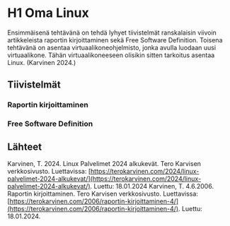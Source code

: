 # H1 Oma Linux

Ensimmäisenä tehtävänä on tehdä lyhyet tiivistelmät ranskalaisin viivoin artikkeleista raportin kirjoittaminen sekä Free Software Definition. Toisena tehtävänä on asentaa virtuaalikoneohjelmisto, jonka avulla luodaan uusi virtuaalikone. Tähän virtuaalikoneeseen olisikin sitten tarkoitus asentaa Linux. (Karvinen 2024.)

## Tiivistelmät

### Raportin kirjoittaminen


### Free Software Definition

## Lähteet

Karvinen, T. 2024. Linux Palvelimet 2024 alkukevät. Tero Karvisen verkkosivusto. Luettavissa: [https://terokarvinen.com/2024/linux-palvelimet-2024-alkukevat/](https://terokarvinen.com/2024/linux-palvelimet-2024-alkukevat/). Luettu: 18.01.2024
Karvinen, T. 4.6.2006. Raportin kirjoittaminen. Tero Karvisen verkkosivusto. Luettavissa: [https://terokarvinen.com/2006/raportin-kirjoittaminen-4/](https://terokarvinen.com/2006/raportin-kirjoittaminen-4/). Luettu: 18.01.2024.
